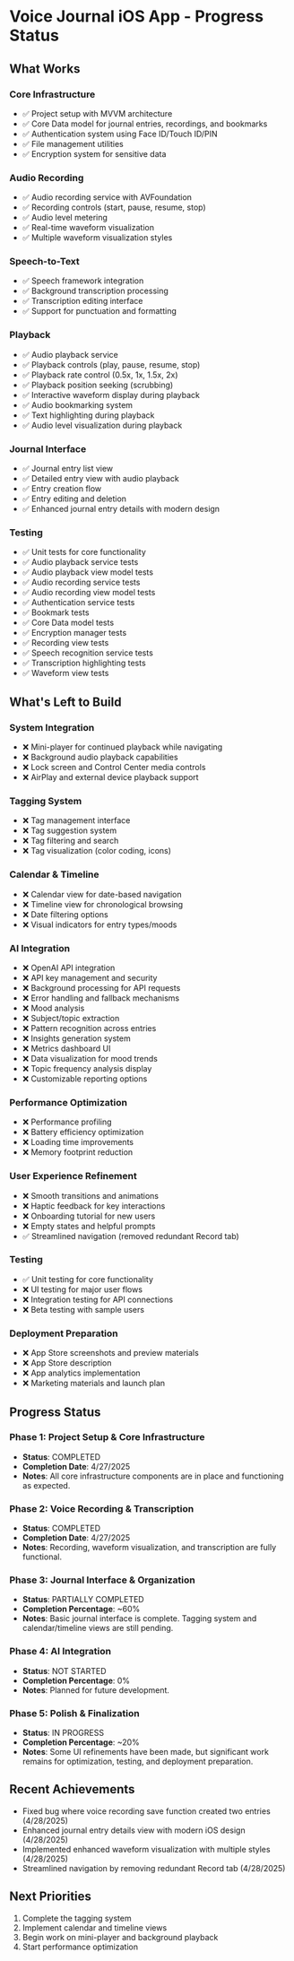# Voice Journal iOS App - Progress Status

## What Works

### Core Infrastructure
- ✅ Project setup with MVVM architecture
- ✅ Core Data model for journal entries, recordings, and bookmarks
- ✅ Authentication system using Face ID/Touch ID/PIN
- ✅ File management utilities
- ✅ Encryption system for sensitive data

### Audio Recording
- ✅ Audio recording service with AVFoundation
- ✅ Recording controls (start, pause, resume, stop)
- ✅ Audio level metering
- ✅ Real-time waveform visualization
- ✅ Multiple waveform visualization styles

### Speech-to-Text
- ✅ Speech framework integration
- ✅ Background transcription processing
- ✅ Transcription editing interface
- ✅ Support for punctuation and formatting

### Playback
- ✅ Audio playback service
- ✅ Playback controls (play, pause, resume, stop)
- ✅ Playback rate control (0.5x, 1x, 1.5x, 2x)
- ✅ Playback position seeking (scrubbing)
- ✅ Interactive waveform display during playback
- ✅ Audio bookmarking system
- ✅ Text highlighting during playback
- ✅ Audio level visualization during playback

### Journal Interface
- ✅ Journal entry list view
- ✅ Detailed entry view with audio playback
- ✅ Entry creation flow
- ✅ Entry editing and deletion
- ✅ Enhanced journal entry details with modern design

### Testing
- ✅ Unit tests for core functionality
- ✅ Audio playback service tests
- ✅ Audio playback view model tests
- ✅ Audio recording service tests
- ✅ Audio recording view model tests
- ✅ Authentication service tests
- ✅ Bookmark tests
- ✅ Core Data model tests
- ✅ Encryption manager tests
- ✅ Recording view tests
- ✅ Speech recognition service tests
- ✅ Transcription highlighting tests
- ✅ Waveform view tests

## What's Left to Build

### System Integration
- ❌ Mini-player for continued playback while navigating
- ❌ Background audio playback capabilities
- ❌ Lock screen and Control Center media controls
- ❌ AirPlay and external device playback support

### Tagging System
- ❌ Tag management interface
- ❌ Tag suggestion system
- ❌ Tag filtering and search
- ❌ Tag visualization (color coding, icons)

### Calendar & Timeline
- ❌ Calendar view for date-based navigation
- ❌ Timeline view for chronological browsing
- ❌ Date filtering options
- ❌ Visual indicators for entry types/moods

### AI Integration
- ❌ OpenAI API integration
- ❌ API key management and security
- ❌ Background processing for API requests
- ❌ Error handling and fallback mechanisms
- ❌ Mood analysis
- ❌ Subject/topic extraction
- ❌ Pattern recognition across entries
- ❌ Insights generation system
- ❌ Metrics dashboard UI
- ❌ Data visualization for mood trends
- ❌ Topic frequency analysis display
- ❌ Customizable reporting options

### Performance Optimization
- ❌ Performance profiling
- ❌ Battery efficiency optimization
- ❌ Loading time improvements
- ❌ Memory footprint reduction

### User Experience Refinement
- ❌ Smooth transitions and animations
- ❌ Haptic feedback for key interactions
- ❌ Onboarding tutorial for new users
- ❌ Empty states and helpful prompts
- ✅ Streamlined navigation (removed redundant Record tab)

### Testing
- ✅ Unit testing for core functionality
- ❌ UI testing for major user flows
- ❌ Integration testing for API connections
- ❌ Beta testing with sample users

### Deployment Preparation
- ❌ App Store screenshots and preview materials
- ❌ App Store description
- ❌ App analytics implementation
- ❌ Marketing materials and launch plan

## Progress Status

### Phase 1: Project Setup & Core Infrastructure
- **Status**: COMPLETED
- **Completion Date**: 4/27/2025
- **Notes**: All core infrastructure components are in place and functioning as expected.

### Phase 2: Voice Recording & Transcription
- **Status**: COMPLETED
- **Completion Date**: 4/27/2025
- **Notes**: Recording, waveform visualization, and transcription are fully functional.

### Phase 3: Journal Interface & Organization
- **Status**: PARTIALLY COMPLETED
- **Completion Percentage**: ~60%
- **Notes**: Basic journal interface is complete. Tagging system and calendar/timeline views are still pending.

### Phase 4: AI Integration
- **Status**: NOT STARTED
- **Completion Percentage**: 0%
- **Notes**: Planned for future development.

### Phase 5: Polish & Finalization
- **Status**: IN PROGRESS
- **Completion Percentage**: ~20%
- **Notes**: Some UI refinements have been made, but significant work remains for optimization, testing, and deployment preparation.

## Recent Achievements
- Fixed bug where voice recording save function created two entries (4/28/2025)
- Enhanced journal entry details view with modern iOS design (4/28/2025)
- Implemented enhanced waveform visualization with multiple styles (4/28/2025)
- Streamlined navigation by removing redundant Record tab (4/28/2025)

## Next Priorities
1. Complete the tagging system
2. Implement calendar and timeline views
3. Begin work on mini-player and background playback
4. Start performance optimization
